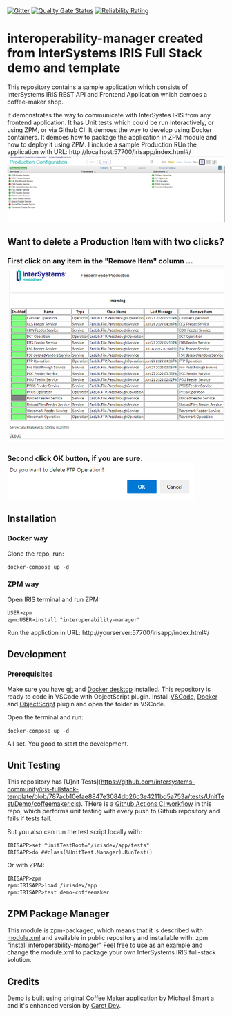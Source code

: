  [![Gitter](https://img.shields.io/badge/Available%20on-Intersystems%20Open%20Exchange-00b2a9.svg)](https://openexchange.intersystems.com/package/iris-fullstack-template)
 [![Quality Gate Status](https://community.objectscriptquality.com/api/project_badges/measure?project=intersystems_iris_community%2Firis-fullstack-template&metric=alert_status)](https://community.objectscriptquality.com/dashboard?id=intersystems_iris_community%2Firis-fullstack-template)
 [![Reliability Rating](https://community.objectscriptquality.com/api/project_badges/measure?project=intersystems_iris_community%2Firis-fullstack-template&metric=reliability_rating)](https://community.objectscriptquality.com/dashboard?id=intersystems_iris_community%2Firis-fullstack-template)
# interoperability-manager created from InterSystems IRIS Full Stack demo and template
This repository contains a sample application which consists of InterSystems IRIS REST API and Frontend Application which demoes a coffee-maker shop. 

It demonstrates the way to communicate with InterSystes IRIS from any frontend application.
It has Unit tests which could be run interactively, or using ZPM, or via Github CI.
It demoes the way to develop using Docker containers.
It demoes how to package the application in ZPM module and how to deploy it using ZPM.
I include a sample Production 
RUn the application with URL: http://localhost:57700/irisapp/index.html#/
![screenshot](https://github.com/oliverwilms/bilder/blob/main/Capture_Production.PNG)
## Want to delete a Production Item with two clicks?
### First click on any item in the "Remove Item" column ...![screenshot](https://github.com/oliverwilms/bilder/blob/main/ProductionManager.PNG)
### Second click OK button, if you are sure.![screenshot](https://github.com/oliverwilms/bilder/blob/main/Capture_Prompt_Remove.PNG)
## Installation
### Docker way
Clone the repo, run:
```
docker-compose up -d
```

### ZPM way
Open IRIS terminal and run ZPM:
```
USER>zpm
zpm:USER>install "interoperability-manager"
```
Run the appliction in URL: http://yourserver:57700/irisapp/index.html#/

## Development
### Prerequisites
Make sure you have [git](https://git-scm.com/book/en/v2/Getting-Started-Installing-Git) and [Docker desktop](https://www.docker.com/products/docker-desktop) installed.
This repository is ready to code in VSCode with ObjectScript plugin.
Install [VSCode](https://code.visualstudio.com/), [Docker](https://marketplace.visualstudio.com/items?itemName=ms-azuretools.vscode-docker) and [ObjectScript](https://marketplace.visualstudio.com/items?itemName=daimor.vscode-objectscript) plugin and open the folder in VSCode.

Open the terminal and run:
```
docker-compose up -d
```

All set. You good to start the development.

## Unit Testing
This repository has [U]nit Tests](https://github.com/intersystems-community/iris-fullstack-template/blob/787acb10efae8847e3084db26c3e4211bd5a753a/tests/UnitTest/Demo/coffeemaker.cls).
THere is a [Github Actions CI workflow](https://github.com/intersystems-community/iris-fullstack-template/blob/787acb10efae8847e3084db26c3e4211bd5a753a/.github/workflows/main.yml) in this repo, which performs unit testing with every push to Github repository and fails if tests fail.

But you also can run the test script locally with:
```
IRISAPP>set ^UnitTestRoot="/irisdev/app/tests"
IRISAPP>do ##class(%UnitTest.Manager).RunTest()
```
Or with ZPM:
```
IRISAPP>zpm
zpm:IRISAPP>load /irisdev/app
zpm:IRISAPP>test demo-coffeemaker
```

## ZPM Package Manager
This module is zpm-packaged, which means that it is described with [module.xml](https://github.com/intersystems-community/iris-fullstack-template/blob/40d39a688df604ef11681c80fc24254a6570fe43/module.xml) and available in public repository and installable with:
zpm "install interoperability-manager"
Feel free to use as an example and change the module.xml to package your own InterSystems IRIS full-stack solution.


## Credits
Demo is built using original [Coffee Maker application](https://github.com/intersystems/FirstLook-REST) by Michael Smart a and it's enhanced version by [Caret Dev](https://github.com/caretdev/CoffeeMaker).
